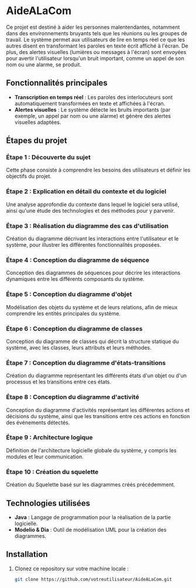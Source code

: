 # AideALaCom

Ce projet est destiné à aider les personnes malentendantes, notamment dans des environnements bruyants tels que les réunions ou les groupes de travail. Le système permet aux utilisateurs de lire en temps réel ce que les autres disent en transformant les paroles en texte écrit affiché à l'écran. De plus, des alertes visuelles (lumières ou messages à l'écran) sont envoyées pour avertir l'utilisateur lorsqu'un bruit important, comme un appel de son nom ou une alarme, se produit.

## Fonctionnalités principales

- **Transcription en temps réel** : Les paroles des interlocuteurs sont automatiquement transformées en texte et affichées à l'écran.
- **Alertes visuelles** : Le système détecte les bruits importants (par exemple, un appel par nom ou une alarme) et génère des alertes visuelles adaptées.

## Étapes du projet

### Étape 1 : Découverte du sujet
Cette phase consiste à comprendre les besoins des utilisateurs et définir les objectifs du projet.

### Étape 2 : Explication en détail du contexte et du logiciel
Une analyse approfondie du contexte dans lequel le logiciel sera utilisé, ainsi qu'une étude des technologies et des méthodes pour y parvenir.

### Étape 3 : Réalisation du diagramme des cas d'utilisation
Création du diagramme décrivant les interactions entre l'utilisateur et le système, pour illustrer les différentes fonctionnalités proposées.

### Étape 4 : Conception du diagramme de séquence
Conception des diagrammes de séquences pour décrire les interactions dynamiques entre les différents composants du système.

### Étape 5 : Conception du diagramme d'objet
Modélisation des objets du système et de leurs relations, afin de mieux comprendre les entités principales du système.

### Étape 6 : Conception du diagramme de classes
Conception du diagramme de classes qui décrit la structure statique du système, avec les classes, leurs attributs et leurs méthodes.

### Étape 7 : Conception du diagramme d'états-transitions
Création du diagramme représentant les différents états d'un objet ou d'un processus et les transitions entre ces états.

### Étape 8 : Conception du diagramme d'activité
Conception du diagramme d'activités représentant les différentes actions et décisions du système, ainsi que les transitions entre ces actions en fonction des événements détectés.

### Étape 9 : Architecture logique
Définition de l'architecture logicielle globale du système, y compris les modules et leur communication.

### Étape 10 : Création du squelette 
Création du Squelette basé sur les diagrammes créés précédemment.

## Technologies utilisées

- **Java** : Langage de programmation pour la réalisation de la partie logicielle.
- **Modelio & Dia** : Outil de modélisation UML pour la création des diagrammes.

## Installation

1. Clonez ce repository sur votre machine locale :
   ```bash
   git clone https://github.com/votreutilisateur/AideALaCom.git
